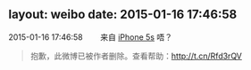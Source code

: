 layout: weibo
date: 2015-01-16 17:46:58
---
<meta name="referrer" content="no-referrer" />

2015-01-16 17:46:58  &nbsp;&nbsp;&nbsp;&nbsp;&nbsp;&nbsp; 来自 <a href="sinaweibo://customweibosource" rel="nofollow">iPhone 5s</a>
唔？
>  抱歉，此微博已被作者删除。查看帮助：http://t.cn/Rfd3rQV
